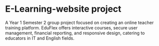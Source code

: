 # E-Learning-website project
A Year 1 Semester 2 group project focused on creating an online teacher training platform. EduFlex offers interactive courses, secure user management, financial reporting, and responsive design, catering to educators in IT and English fields.
